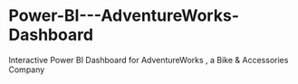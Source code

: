 # Power-BI---AdventureWorks-Dashboard
Interactive Power BI Dashboard for AdventureWorks , a Bike &amp; Accessories Company
